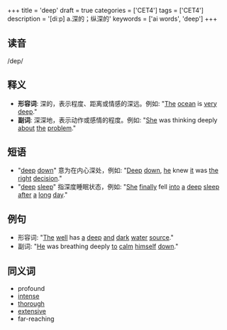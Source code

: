 +++
title = 'deep'
draft = true
categories = ['CET4']
tags = ['CET4']
description = '[diːp] a.深的；纵深的'
keywords = ['ai words', 'deep']
+++

## 读音
/dep/

## 释义
- **形容词**: 深的，表示程度、距离或情感的深远。例如: "[The](/post/the/) [ocean](/post/ocean/) is [very](/post/very/) [deep](/post/deep/)."
- **副词**: 深深地，表示动作或感情的程度。例如: "[She](/post/she/) was thinking deeply [about](/post/about/) [the](/post/the/) [problem](/post/problem/)."

## 短语
- "[deep](/post/deep/) [down](/post/down/)" 意为在内心深处，例如: "[Deep](/post/deep/) [down](/post/down/), [he](/post/he/) knew [it](/post/it/) was [the](/post/the/) [right](/post/right/) [decision](/post/decision/)."
- "[deep](/post/deep/) [sleep](/post/sleep/)" 指深度睡眠状态，例如: "[She](/post/she/) [finally](/post/finally/) fell [into](/post/into/) [a](/post/a/) [deep](/post/deep/) [sleep](/post/sleep/) [after](/post/after/) [a](/post/a/) [long](/post/long/) [day](/post/day/)."

## 例句
- 形容词: "[The](/post/the/) [well](/post/well/) has [a](/post/a/) [deep](/post/deep/) [and](/post/and/) [dark](/post/dark/) [water](/post/water/) [source](/post/source/)."
- 副词: "[He](/post/he/) was breathing deeply [to](/post/to/) [calm](/post/calm/) [himself](/post/himself/) [down](/post/down/)."

## 同义词
- profound
- [intense](/post/intense/)
- [thorough](/post/thorough/)
- [extensive](/post/extensive/)
- far-reaching
